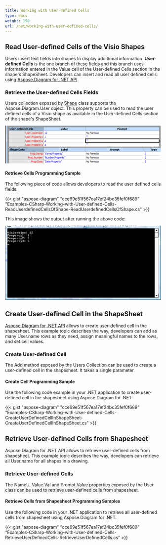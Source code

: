 ```yaml
---
title: Working with User-defined Cells
type: docs
weight: 150
url: /net/working-with-user-defined-cells/
---
```


## **Read User-defined Cells of the Visio Shapes**
Users insert text fields into shapes to display additional information. **User-defined Cells** is the one branch of these fields and this branch uses information entered in the Value cell of the User-defined Cells section in the shape's ShapeSheet. Developers can insert and read all user defined cells using [Aspose.Diagram for .NET API](https://products.aspose.com/diagram/net).
### **Retrieve the User-defined Cells Fields**
Users collection exposed by [Shape](http://www.aspose.com/api/net/diagram/aspose.diagram/shape) class supports the Aspose.Diagram.User object. This property can be used to read the user defined cells of a Visio shape as available in the User-defined Cells section of the shape's ShapeSheet.

![todo:image_alt_text](working-with-user-defined-cells_1.png)
#### **Retrieve Cells Programming Sample**
The following piece of code allows developers to read the user defined cells fields.

{{< gist "aspose-diagram" "cce69e51f567ea17ef24bc35fef0f689" "Examples-CSharp-Working-with-User-defined-Cells-ReadUserdefinedCellsOfShape-ReadUserdefinedCellsOfShape.cs" >}}


This image shows the output after running the above code:

![todo:image_alt_text](working-with-user-defined-cells_2.png)
## **Create User-defined Cell in the ShapeSheet**
[Aspose.Diagram for .NET API](https://products.aspose.com/diagram/net) allows to create user-defined cell in the shapesheet. This example topic describes the way, developers can add as many User.name rows as they need, assign meaningful names to the rows, and set cell values.
### **Create User-defined Cell**
The Add method exposed by the Users Collection can be used to create a user-defined cell in the shapesheet. It takes a single parameter.
#### **Create Cell Programming Sample**
Use the following code example in your .NET application to create user-defined cell in the shapesheet using Aspose.Diagram for .NET.

{{< gist "aspose-diagram" "cce69e51f567ea17ef24bc35fef0f689" "Examples-CSharp-Working-with-User-defined-Cells-CreateUserDefinedCellInShapeSheet-CreateUserDefinedCellInShapeSheet.cs" >}}
## **Retrieve User-defined Cells from Shapesheet**
Aspose.Diagram for .NET API allows to retrieve user-defined cells from shapesheet. This example topic describes the way, developers can retrieve all User.name for all shapes in a drawing.
### **Retrieve User-defined Cells**
The NameU, Value.Val and Prompt.Value properties exposed by the User class can be used to retrieve user-defined cells from shapesheet.
#### **Retrieve Cells from Shapesheet Programming Samples**
Use the following code in your .NET application to retrieve all user-defined cells from shapesheet using Aspose.Diagram for .NET.

{{< gist "aspose-diagram" "cce69e51f567ea17ef24bc35fef0f689" "Examples-CSharp-Working-with-User-defined-Cells-RetrieveUserDefinedCells-RetrieveUserDefinedCells.cs" >}}
